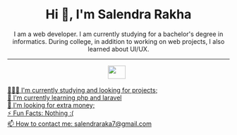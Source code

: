 <h1 align="center">Hi 👋, I'm Salendra Rakha</h1>
<p align="center">I am a web developer. I am currently studying for a bachelor's degree in informatics. During college, in addition to working on web projects, I also learned about UI/UX.</p>
<hr>
<p align="center">
<a href="https://www.instagram.com/rakha_wijaya1" target="_blank"><img height="30" width="40" src="[https://cdn.jsdelivr.net/npm/simple-icons@3.0.1/icons/instagram.svg](https://cdn.jsdelivr.net/gh/devicons/devicon@latest/icons/linkedin/linkedin-original.svg"></a>&nbsp;&nbsp;
<a href="https://www.linkedin.com/in/salendrawijaya/" target="_blank" style="background-color:white;">

👨🏽‍💻 I'm currently studying and looking for projects;
<br>
🌱 I'm currently learning php and laravel
<br>
🤔 I'm looking for extra money;
<br>
⚡️ Fun Facts: Nothing :(
<br>
📫 How to contact me: salendraraka7@gmail.com

<!---
raka-wijaya/raka-wijaya is a ✨ special ✨ repository because its `README.md` (this file) appears on your GitHub profile.
You can click the Preview link to take a look at your changes.
--->
